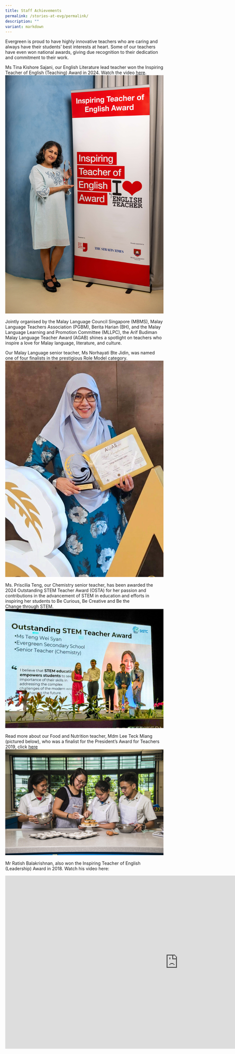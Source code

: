 ```yaml
---
title: Staff Achievements
permalink: /stories-at-evg/permalink/
description: ""
variant: markdown
---
```

Evergreen is proud to have highly innovative teachers who are caring and always have their students’ best interests at heart. Some of our teachers have even won national awards, giving due recognition to their dedication and commitment to their work.

Ms Tina Kishore Sajani, our English Literature lead teacher won the Inspiring Teacher of English (Teaching) Award in 2024. Watch the video [here](https://www.youtube.com/watch?v=rGekhct8JJw).
![Tina_Kishore_ITEA2024_TA](/images/Tina_Kishore_ITEA2024_TA.jpg)

Jointly organised by the Malay Language Council Singapore (MBMS), Malay Language Teachers Association (PGBM), Berita Harian (BH), and the Malay Language Learning and Promotion Committee (MLLPC), the Arif Budiman Malay Language Teacher Award (AGAB) shines a spotlight on teachers who inspire a love for Malay language, literature, and culture.

Our Malay Language senior teacher, Ms Norhayati Bte Jidin, was named one of four finalists in the prestigious Role Model category. 
![](/images/Mdm_Yati_AGAB_2024.jpg)

Ms. Priscilia Teng, our Chemistry senior teacher, has been awarded the 2024 Outstanding STEM Teacher Award (OSTA) for her passion and contributions in the advancement of STEM in education and efforts in inspiring her students to&nbsp;Be Curious, Be Creative and Be the Change&nbsp;through STEM.
![](/images/Pris_Outstanding_STEM_Award.jpg)

Read more about our Food and Nutrition teacher, Mdm Lee Teck Miang (pictured below), who was a finalist for the&nbsp;President’s Award for Teachers 2019, click [here](https://www.schoolbag.edu.sg/story/where-f-and-n-stands-for-fun-and-nurturing)
![](/images/copy-of-img12371-moe-010719-pat-lee-teck-miang-@evergreen-secondary-schoolac-1-2048x1367.jpg)


Mr Ratish Balakrishnan, also won the Inspiring Teacher of English (Leadership) Award in 2018. Watch his video here:
<iframe allowfullscreen="" allow="accelerometer; autoplay; clipboard-write; encrypted-media; gyroscope; picture-in-picture; web-share" frameborder="0" title="Mr Ratish Balakrishnan Inspiring Teacher of English Award 2018" src="https://www.youtube.com/embed/wioymd8F6GM" height="550" width="1100"></iframe>
